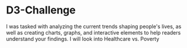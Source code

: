 # D3-Challenge
I was tasked with analyzing the current trends shaping people's lives, as well as creating charts, graphs, and interactive elements to help readers understand your findings. I will look into Healthcare vs. Poverty
